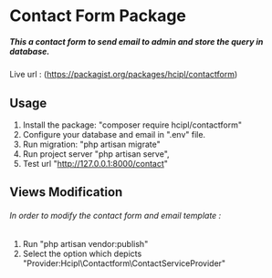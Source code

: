 # Contact Form Package

##### This a contact form to send email to admin and store the query in database.

Live url : (https://packagist.org/packages/hcipl/contactform)

## Usage

1. Install the package: "composer require hcipl/contactform"
2. Configure your database and email in ".env" file.
3. Run migration: "php artisan migrate"
4. Run project server "php artisan serve",
5. Test url "http://127.0.0.1:8000/contact"

## Views Modification
###### In order to modify the contact form and email template :
1. Run "php artisan vendor:publish"
2. Select the option which depicts "Provider:Hcipl\Contactform\ContactServiceProvider"